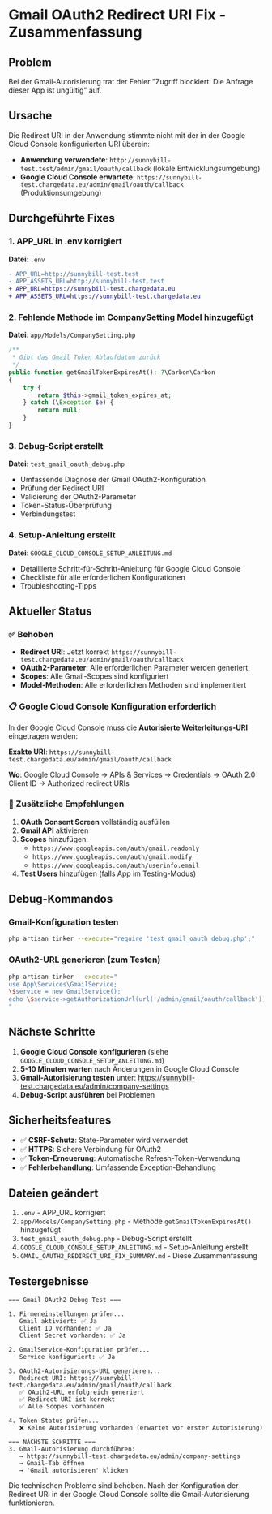 # Gmail OAuth2 Redirect URI Fix - Zusammenfassung

## Problem
Bei der Gmail-Autorisierung trat der Fehler "Zugriff blockiert: Die Anfrage dieser App ist ungültig" auf.

## Ursache
Die Redirect URI in der Anwendung stimmte nicht mit der in der Google Cloud Console konfigurierten URI überein:
- **Anwendung verwendete**: `http://sunnybill-test.test/admin/gmail/oauth/callback` (lokale Entwicklungsumgebung)
- **Google Cloud Console erwartete**: `https://sunnybill-test.chargedata.eu/admin/gmail/oauth/callback` (Produktionsumgebung)

## Durchgeführte Fixes

### 1. APP_URL in .env korrigiert
**Datei**: `.env`
```diff
- APP_URL=http://sunnybill-test.test
- APP_ASSETS_URL=http://sunnybill-test.test
+ APP_URL=https://sunnybill-test.chargedata.eu
+ APP_ASSETS_URL=https://sunnybill-test.chargedata.eu
```

### 2. Fehlende Methode im CompanySetting Model hinzugefügt
**Datei**: `app/Models/CompanySetting.php`
```php
/**
 * Gibt das Gmail Token Ablaufdatum zurück
 */
public function getGmailTokenExpiresAt(): ?\Carbon\Carbon
{
    try {
        return $this->gmail_token_expires_at;
    } catch (\Exception $e) {
        return null;
    }
}
```

### 3. Debug-Script erstellt
**Datei**: `test_gmail_oauth_debug.php`
- Umfassende Diagnose der Gmail OAuth2-Konfiguration
- Prüfung der Redirect URI
- Validierung der OAuth2-Parameter
- Token-Status-Überprüfung
- Verbindungstest

### 4. Setup-Anleitung erstellt
**Datei**: `GOOGLE_CLOUD_CONSOLE_SETUP_ANLEITUNG.md`
- Detaillierte Schritt-für-Schritt-Anleitung für Google Cloud Console
- Checkliste für alle erforderlichen Konfigurationen
- Troubleshooting-Tipps

## Aktueller Status

### ✅ Behoben
- **Redirect URI**: Jetzt korrekt `https://sunnybill-test.chargedata.eu/admin/gmail/oauth/callback`
- **OAuth2-Parameter**: Alle erforderlichen Parameter werden generiert
- **Scopes**: Alle Gmail-Scopes sind konfiguriert
- **Model-Methoden**: Alle erforderlichen Methoden sind implementiert

### 📋 Google Cloud Console Konfiguration erforderlich
In der Google Cloud Console muss die **Autorisierte Weiterleitungs-URI** eingetragen werden:

**Exakte URI**: `https://sunnybill-test.chargedata.eu/admin/gmail/oauth/callback`

**Wo**: Google Cloud Console → APIs & Services → Credentials → OAuth 2.0 Client ID → Authorized redirect URIs

### 🔧 Zusätzliche Empfehlungen
1. **OAuth Consent Screen** vollständig ausfüllen
2. **Gmail API** aktivieren
3. **Scopes** hinzufügen:
   - `https://www.googleapis.com/auth/gmail.readonly`
   - `https://www.googleapis.com/auth/gmail.modify`
   - `https://www.googleapis.com/auth/userinfo.email`
4. **Test Users** hinzufügen (falls App im Testing-Modus)

## Debug-Kommandos

### Gmail-Konfiguration testen
```bash
php artisan tinker --execute="require 'test_gmail_oauth_debug.php';"
```

### OAuth2-URL generieren (zum Testen)
```bash
php artisan tinker --execute="
use App\Services\GmailService;
\$service = new GmailService();
echo \$service->getAuthorizationUrl(url('/admin/gmail/oauth/callback'));
"
```

## Nächste Schritte

1. **Google Cloud Console konfigurieren** (siehe `GOOGLE_CLOUD_CONSOLE_SETUP_ANLEITUNG.md`)
2. **5-10 Minuten warten** nach Änderungen in Google Cloud Console
3. **Gmail-Autorisierung testen** unter: https://sunnybill-test.chargedata.eu/admin/company-settings
4. **Debug-Script ausführen** bei Problemen

## Sicherheitsfeatures

- ✅ **CSRF-Schutz**: State-Parameter wird verwendet
- ✅ **HTTPS**: Sichere Verbindung für OAuth2
- ✅ **Token-Erneuerung**: Automatische Refresh-Token-Verwendung
- ✅ **Fehlerbehandlung**: Umfassende Exception-Behandlung

## Dateien geändert

1. `.env` - APP_URL korrigiert
2. `app/Models/CompanySetting.php` - Methode `getGmailTokenExpiresAt()` hinzugefügt
3. `test_gmail_oauth_debug.php` - Debug-Script erstellt
4. `GOOGLE_CLOUD_CONSOLE_SETUP_ANLEITUNG.md` - Setup-Anleitung erstellt
5. `GMAIL_OAUTH2_REDIRECT_URI_FIX_SUMMARY.md` - Diese Zusammenfassung

## Testergebnisse

```
=== Gmail OAuth2 Debug Test ===

1. Firmeneinstellungen prüfen...
   Gmail aktiviert: ✅ Ja
   Client ID vorhanden: ✅ Ja
   Client Secret vorhanden: ✅ Ja

2. GmailService-Konfiguration prüfen...
   Service konfiguriert: ✅ Ja

3. OAuth2-Autorisierungs-URL generieren...
   Redirect URI: https://sunnybill-test.chargedata.eu/admin/gmail/oauth/callback
   ✅ OAuth2-URL erfolgreich generiert
   ✅ Redirect URI ist korrekt
   ✅ Alle Scopes vorhanden

4. Token-Status prüfen...
   ❌ Keine Autorisierung vorhanden (erwartet vor erster Autorisierung)

=== NÄCHSTE SCHRITTE ===
3. Gmail-Autorisierung durchführen:
   → https://sunnybill-test.chargedata.eu/admin/company-settings
   → Gmail-Tab öffnen
   → 'Gmail autorisieren' klicken
```

Die technischen Probleme sind behoben. Nach der Konfiguration der Redirect URI in der Google Cloud Console sollte die Gmail-Autorisierung funktionieren.
